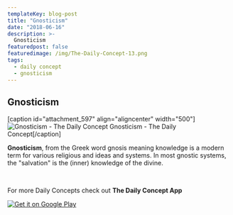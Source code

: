 ```yaml
---
templateKey: blog-post
title: "Gnosticism"
date: "2018-06-16"
description: >-
  Gnosticism
featuredpost: false
featuredimage: /img/The-Daily-Concept-13.png
tags:
  - daily concept
  - gnosticism
---
```


## Gnosticism

\[caption id="attachment\_597" align="aligncenter" width="500"\]![Gnosticism - The Daily Concept](https://stefantesoi.com/wp-content/uploads/2018/06/The-Daily-Concept-13.png) Gnosticism - The Daily Concept\[/caption\]

**Gnosticism**, from the Greek word gnosis meaning knowledge is a modern term for various religious and ideas and systems. In most gnostic systems, the "salvation" is the (inner) knowledge of the divine.

 

For more Daily Concepts check out **The Daily Concept App**

[![Get it on Google Play](https://play.google.com/intl/en_us/badges/images/generic/en_badge_web_generic.png)](https://play.google.com/store/apps/details?id=com.conceptaday&pcampaignid=MKT-Other-global-all-co-prtnr-py-PartBadge-Mar2515-1)
